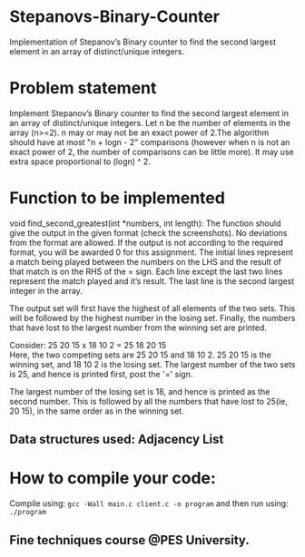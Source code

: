 # Stepanovs-Binary-Counter

Implementation of Stepanov’s Binary counter to find the second largest element in an array of distinct/unique integers.

# Problem statement

Implement Stepanov’s Binary counter to find the second largest element in an array of distinct/unique integers. Let n be the number of elements in the array (n>=2). n may or may not be an exact power of 2.The algorithm should have at most "n + logn - 2" comparisons (however when n is not an exact power of 2, the number of comparisons can be little more). It may use extra space proportional to (logn) ^ 2.

# Function to be implemented

void find_second_greatest(int \*numbers, int length): 
The function should give the output in the given format (check the screenshots). No deviations from the format are allowed. If the output is not according to the required format, you will be awarded 0 for this assignment.
The initial lines represent a match being played between the numbers on the LHS and the result of that match is on the RHS of the = sign. Each line except the last two lines represent the match played and it’s result. The last line is the second largest integer in the array.

The output set will first have the highest of all elements of the two sets.
This will be followed by the highest number in the losing set.
Finally, the numbers that have lost to the largest number from the winning set are printed.

Consider:
25 20 15 x 18 10 2 = 25 18 20 15  
Here, the two competing sets are 25 20 15 and 18 10 2.
25 20 15 is the winning set, and 18 10 2 is the losing set.
The largest number of the two sets is 25, and hence is printed first, post the '=' sign.

The largest number of the losing set is 18, and hence is printed as the second number.
This is followed by all the numbers that have lost to 25(ie, 20 15), in the same order as in the winning set.

## Data structures used: Adjacency List

# How to compile your code:

Compile using: ```gcc -Wall main.c client.c -o program```
and then run using: ```./program```

## Fine techniques course @PES University.
